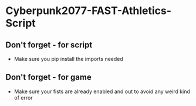 # Cyberpunk2077-FAST-Athletics-Script

## Don't forget - for script
* Make sure you pip install the imports needed

## Don't forget - for game
* Make sure your fists are already enabled and out to avoid any weird kind of error


